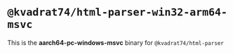 # `@kvadrat74/html-parser-win32-arm64-msvc`

This is the **aarch64-pc-windows-msvc** binary for `@kvadrat74/html-parser`
